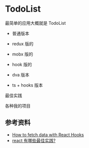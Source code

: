 # TodoList

最简单的应用大概就是 TodoList

-   普通版本

-   redux 版的

-   mobx 版的

-   hook 版的
-   dva 版本
-   ts + hooks 版本



最佳实践

各种我的项目



## 参考资料

-   [How to fetch data with React Hooks](https://www.robinwieruch.de/react-hooks-fetch-data/)
-   [react 有哪些最佳实践?](https://www.zhihu.com/question/36516604)
